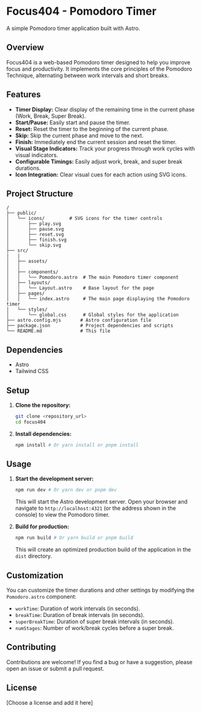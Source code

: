 
# Focus404 - Pomodoro Timer

A simple Pomodoro timer application built with Astro.

## Overview

Focus404 is a web-based Pomodoro timer designed to help you improve focus and productivity. It implements the core principles of the Pomodoro Technique, alternating between work intervals and short breaks.

## Features

*   **Timer Display:** Clear display of the remaining time in the current phase (Work, Break, Super Break).
*   **Start/Pause:** Easily start and pause the timer.
*   **Reset:** Reset the timer to the beginning of the current phase.
*   **Skip:** Skip the current phase and move to the next.
*   **Finish:** Immediately end the current session and reset the timer.
*   **Visual Stage Indicators:** Track your progress through work cycles with visual indicators.
*   **Configurable Timings:** Easily adjust work, break, and super break durations.
*   **Icon Integration:** Clear visual cues for each action using SVG icons.

## Project Structure

```text
/
├── public/
│   └── icons/         # SVG icons for the timer controls
│       ├── play.svg
│       ├── pause.svg
│       ├── reset.svg
│       ├── finish.svg
│       └── skip.svg
├── src/
|   | 
│   ├── assets/
│   │
│   ├── components/
│   │   └── Pomodoro.astro  # The main Pomodoro timer component
│   ├── layouts/
│   │   └── Layout.astro    # Base layout for the page
│   ├── pages/
│   │   └── index.astro     # The main page displaying the Pomodoro timer
│   └── styles/
│       └── global.css      # Global styles for the application
├── astro.config.mjs       # Astro configuration file
├── package.json           # Project dependencies and scripts
└── README.md              # This file
```

## Dependencies

*   Astro
*   Tailwind CSS

## Setup

1.  **Clone the repository:**

    ```bash
    git clone <repository_url>
    cd focus404
    ```

2.  **Install dependencies:**

    ```bash
    npm install # Or yarn install or pnpm install
    ```

## Usage

1.  **Start the development server:**

    ```bash
    npm run dev # Or yarn dev or pnpm dev
    ```

    This will start the Astro development server. Open your browser and navigate to `http://localhost:4321` (or the address shown in the console) to view the Pomodoro timer.

2.  **Build for production:**

    ```bash
    npm run build # Or yarn build or pnpm build
    ```

    This will create an optimized production build of the application in the `dist` directory.

## Customization

You can customize the timer durations and other settings by modifying the `Pomodoro.astro` component:

*   `workTime`: Duration of work intervals (in seconds).
*   `breakTime`: Duration of break intervals (in seconds).
*   `superBreakTime`: Duration of super break intervals (in seconds).
*   `numStages`: Number of work/break cycles before a super break.

## Contributing

Contributions are welcome! If you find a bug or have a suggestion, please open an issue or submit a pull request.

## License

[Choose a license and add it here]